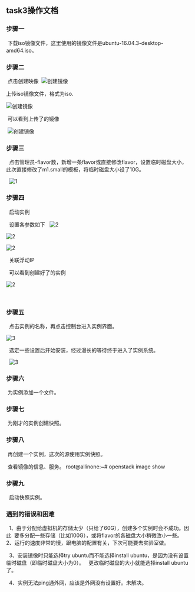 ## task3操作文档

### 步骤一
  
  下载iso镜像文件，这里使用的镜像文件是ubuntu-16.04.3-desktop-amd64.iso。


### 步骤二
  
  点击创建映像
  ![创建镜像](https://github.com/CourseCloudDesktop/cloudDesktop/blob/mlp-develop/task3/images/%E5%88%9B%E5%BB%BA%E9%95%9C%E5%83%8F1.PNG)
  
  上传iso镜像文件，格式为iso.
  
  ![创建镜像](https://github.com/CourseCloudDesktop/cloudDesktop/blob/mlp-develop/task3/images/%E5%88%9B%E5%BB%BA%E9%95%9C%E5%83%8F2.PNG)
  
  
  可以看到上传了的镜像
  
  ![创建镜像](https://github.com/CourseCloudDesktop/cloudDesktop/blob/mlp-develop/task3/images/%E5%88%9B%E5%BB%BA%E9%95%9C%E5%83%8F3.PNG)
  
  
### 步骤三

   点击管理员-flavor数，新增一条flavor或直接修改flavor，设置临时磁盘大小，此次直接修改了m1.small的模板，将临时磁盘大小设了10G。
   
   ![1](https://github.com/CourseCloudDesktop/cloudDesktop/blob/mlp-develop/task3/images/flavor.PNG)
   
### 步骤四

   启动实例
   
   设置各参数如下
   
   ![2](https://github.com/CourseCloudDesktop/cloudDesktop/blob/mlp-develop/task3/images/1.PNG)
   
   ![2](https://github.com/CourseCloudDesktop/cloudDesktop/blob/mlp-develop/task3/images/2.PNG)
   
   ![2](https://github.com/CourseCloudDesktop/cloudDesktop/blob/mlp-develop/task3/images/3.PNG)
   
   关联浮动IP
   
   可以看到创建好了的实例
   
   ![2](https://github.com/CourseCloudDesktop/cloudDesktop/blob/mlp-develop/task3/images/%E5%AE%9E%E4%BE%8B.PNG)
   
   
### 步骤五
  
   点击实例的名称，再点击控制台进入实例界面。
   
   ![3](https://github.com/CourseCloudDesktop/cloudDesktop/blob/mlp-develop/task3/images/%E5%AE%9E%E4%BE%8B2.PNG)
   
   选定一些设置后开始安装，经过漫长的等待终于进入了实例系统。
   
   ![3](https://github.com/CourseCloudDesktop/cloudDesktop/blob/mlp-develop/task3/images/4.png)
   
### 步骤六
  
  为实例添加一个文件。

### 步骤七

  为刚才的实例创建快照。

### 步骤八
  
  再创建一个实例，这次的源使用实例快照。
  
  查看镜像的信息、服务。 
   root@allinone:~# openstack image show
  
### 步骤九

   启动快照实例。
   
   
### 遇到的错误和困难

   1、由于分配给虚拟机的存储太少（只给了60G），创建多个实例时会不成功。因此
  要多分配一些存储（比如100G），或将flavor的各磁盘大小稍微改小一些。
  
   2、运行的速度非常的慢，跟电脑的配置有关，下次可能要去实验室做。
   
   3、安装镜像时只能选择try ubuntu而不能选择install ubuntu，是因为没有设置临时磁盘（即临时磁盘大小为0）。
   更改临时磁盘的大小就能选择install ubuntu了。
   
   4、实例无法ping通外网，应该是外网没有设置好。未解决。


   
